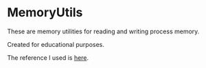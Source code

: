 # MemoryUtils


These are memory utilities for reading and writing process memory. 

Created for educational purposes.

The reference I used is [here](https://github.com/cazzwastaken/pro-bhop).